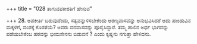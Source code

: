 +++
title = "028 ತಾಗುವಪಕೀರತಿಗೆ ಹೇಸುವ"

+++
28. ಅಪಕೀರ್ತಿ ಬರುವುದೆಂದು, ಸತ್ಯವನ್ನುಳಿಸಬೇಕೆಂದು ಅರಣ್ಯವಾಸವನ್ನು ಅನುಭವಿಸಿದರೆ ಅದು ಪಾಂಡುವಿನ ಮಕ್ಕಳಿಗೆ, ವಂಶಕ್ಕೆ ಕೊರತೆಯೆ? ಅವರು ವನವಾಸವನ್ನು ಪೂರೈಸಿದ್ದಾರೆ. ತಮ್ಮ ಪಾಲಿನ ಅರ್ಧ ಭಾಗವನ್ನು ಪಡೆಯಬೇಕೆಂಬ ಹಠವನ್ನು ಭೀಮಸೇನನು ಬಿಡುವನೆ ? ಎಂದು ಕೃಷ್ಣನು ನಗುತ್ತಾ ಹೇಳಿದನು.